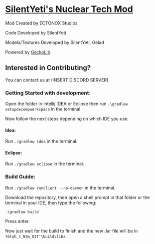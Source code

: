 # <u>**SilentYeti's Nuclear Tech Mod**</u>

Mod Created by ECTONOX Studios

Code Developed by SilentYeti

Models/Textures Developed by SilentYeti, Gelad

Powered by [GeckoLib](https://github.com/bernie-g/geckolib)

## **Interested in Contributing?**

You can contact us at (INSERT DISCORD SERVER)

### **Getting Started with development:**
Open the folder in Intellij IDEA or Eclipse then run `.\gradlew setupdecompworkspace` in the terminal.

Now follow the next steps depending on which IDE you use:
#### Idea:
Run `./gradlew idea` in the terminal.
#### Eclipse:
Run `./gradlew eclipse` in the terminal.

### **Build Guide:**

Run `./gradlew runClient --no-daemon` in the terminal.

Download the repository, then open a shell prompt in that folder or the terminal in your IDE, then type the following:

`.\gradlew build`

Press enter.

Now just wait for the build to finish and the new Jar file will be in `Yetuh_s_Ntm_GIT'\build\libs`.
